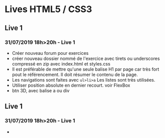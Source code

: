 # Lives HTML5 / CSS3
## Live 1
### 31/07/2019 18h>20h - Live 1
- Créer nouveau forum pour exercices
- créer nouveau dossier nommé de l'exercice avec tirets ou underscores compressé en zip avec index.html et styles.css
- Il est préférable de mettre qu'une seule balise H1 par page car très fort pout le référencement. Il doit résumer le contenu de la page.
- Les navigations sont faites avec `ul>li>a` Les listes sont très utilisées.
- Utiliser position absolute en dernier recourt. voir FlexBox
- btn 3D, avec balise a ou div
## Live 1
### 31/07/2019 18h>20h - Live 1
- 